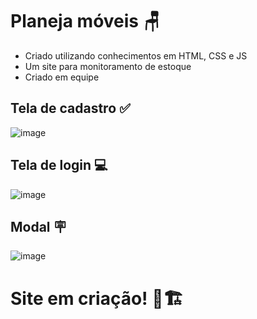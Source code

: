 # Planeja móveis 🪑

- Criado utilizando conhecimentos em HTML, CSS e JS
- Um site para monitoramento de estoque
- Criado em equipe

## Tela de cadastro ✅

![image](https://github.com/user-attachments/assets/6325528a-6ead-47ec-829a-c88e757ac814)

## Tela de login 💻

![image](https://github.com/user-attachments/assets/dcba7555-f668-49d1-9fd6-b624306264a7)

## Modal 🪧

![image](https://github.com/user-attachments/assets/d95cea34-1a57-4b97-abc6-16d9f0c3b7e9)


# Site em criação! 🔨🏗️
